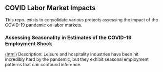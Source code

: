 ## COVID Labor Market Impacts
This repo. exists to consolidate various projects assessing the impact of the COVID-19 pandemic on labor markets.

### Assessing Seasonality in Estimates of the COVID-19 Employment Shock
[(html)](https://raw.githack.com/rcberg/covid-labor-market-impact/master/reports/presentations/monthly-seasonal-adjustment-presentation.html) Description: Leisure and hospitality industries have been hit incredibly hard by the pandemic, but they exhibit seasonal employment patterns that can confound inference. 
